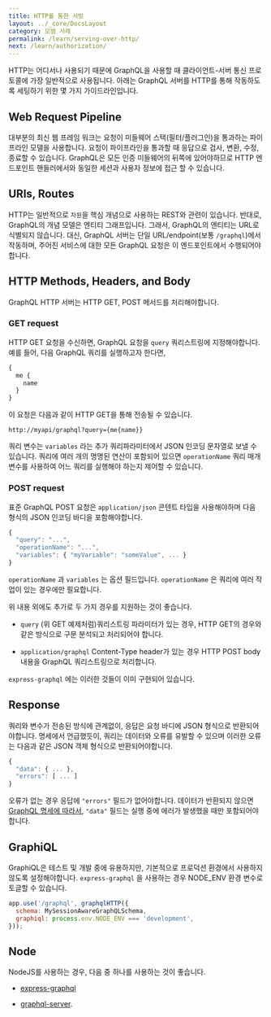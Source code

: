 ```yaml
---
title: HTTP를 통한 서빙
layout: ../_core/DocsLayout
category: 모범 사례
permalink: /learn/serving-over-http/
next: /learn/authorization/
---
```


HTTP는 어디서나 사용되기 때문에 GraphQL을 사용할 때 클라이언트-서버 통신 프로토콜에 가장 일반적으로 사용됩니다. 아래는 GraphQL 서버를 HTTP를 통해 작동하도록 세팅하기 위한 몇 가지 가이드라인입니다.

## Web Request Pipeline
대부분의 최신 웹 프레임 워크는 요청이 미들웨어 스택(필터/플러그인)을 통과하는 파이프라인 모델을 사용합니다. 요청이 파이프라인을 통과할 때 응답으로 검사, 변환, 수정, 종료할 수 있습니다. GraphQL은 모든 인증 미들웨어의 뒤쪽에 있어야하므로 HTTP 엔드포인트 핸들러에서와 동일한 세션과 사용자 정보에 접근 할 수 있습니다.

## URIs, Routes
HTTP는 일반적으로 `자원`을 핵심 개념으로 사용하는 REST와 관련이 있습니다. 반대로, GraphQL의 개념 모델은 엔티티 그래프입니다. 그래서, GraphQL의 엔티티는 URL로 식별되지 않습니다. 대신, GraphQL 서버는 단일 URL/endpoint(보통 `/graphql`)에서 작동하며, 주어진 서비스에 대한 모든 GraphQL 요청은 이 엔드포인트에서 수행되어야 합니다.

## HTTP Methods, Headers, and Body
GraphQL HTTP 서버는 HTTP GET, POST 메서드를 처리해야합니다.

### GET request

HTTP GET 요청을 수신하면, GraphQL 요청을 `query` 쿼리스트링에 지정해야합니다. 예를 들어, 다음 GraphQL 쿼리를 실행하고자 한다면,

```graphql
{
  me {
    name
  }
}
```

이 요청은 다음과 같이 HTTP GET을 통해 전송될 수 있습니다.

```
http://myapi/graphql?query={me{name}}
```

쿼리 변수는 `variables` 라는 추가 쿼리파라미터에서 JSON 인코딩 문자열로 보낼 수 있습니다. 쿼리에 여러 개의 명명된 연산이 포함되어 있으면 `operationName` 쿼리 매개 변수를 사용하여 어느 쿼리를 실행해야 하는지 제어할 수 있습니다.

### POST request

표준 GraphQL POST 요청은 `application/json` 콘텐트 타입을 사용해야하며 다음 형식의 JSON 인코딩 바디을 포함해야합니다.

```js
{
  "query": "...",
  "operationName": "...",
  "variables": { "myVariable": "someValue", ... }
}
```

`operationName` 과 `variables` 는 옵션 필드입니다. `operationName` 은 쿼리에 여러 작업이 있는 경우에만 필요합니다.

위 내용 외에도 추가로 두 가지 경우를 지원하는 것이 좋습니다.

* `query` (위 GET 예제처럼)쿼리스트링 파라미터가 있는 경우, HTTP GET의 경우와 같은 방식으로 구문 분석되고 처리되어야 합니다.

* `application/graphql` Content-Type header가 있는 경우 HTTP POST body 내용을 GraphQL 쿼리스트링으로 처리합니다.

`express-graphql` 에는 이러한 것들이 이미 구현되어 있습니다.

## Response

쿼리와 변수가 전송된 방식에 관계없이, 응답은 요청 바디에 JSON 형식으로 반환되어야합니다. 명세에서 언급했듯이, 쿼리는 데이터와 오류를 유발할 수 있으며 이러한 오류는 다음과 같은 JSON 객체 형식으로 반환되어야합니다.

```js
{
  "data": { ... },
  "errors": [ ... ]
}
```

오류가 없는 경우 응답에 `"errors"` 필드가 없어야합니다. 데이터가 반환되지 않으면 [GraphQL 명세에 따라서](http://facebook.github.io/graphql/#sec-Data), `"data"` 필드는 실행 중에 에러가 발생했을 때만 포함되어야합니다.

## GraphiQL
GraphiQL은 테스트 및 개발 중에 유용하지만, 기본적으로 프로덕션 환경에서 사용하지 않도록 설정해야합니다. `express-graphql` 을 사용하는 경우 NODE_ENV 환경 변수로 토글할 수 있습니다.

```js
app.use('/graphql', graphqlHTTP({
  schema: MySessionAwareGraphQLSchema,
  graphiql: process.env.NODE_ENV === 'development',
}));
```

## Node
NodeJS를 사용하는 경우, 다음 중 하나를 사용하는 것이 좋습니다.

- [express-graphql](https://github.com/graphql/express-graphql)

- [graphql-server](https://github.com/apollostack/graphql-server).
